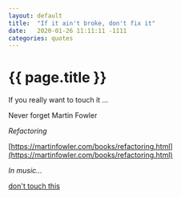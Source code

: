 ```yaml
---
layout: default
title:  "If it ain't broke, don't fix it"
date:   2020-01-26 11:11:11 -1111
categories: quotes
---
```

<h1>{{ page.title }}</h1>

If you really want to touch it ...

Never forget Martin Fowler

*Refactoring*

[https://martinfowler.com/books/refactoring.html](https://martinfowler.com/books/refactoring.html)

*In music...*

[don't touch this](https://www.youtube.com/watch?v=otCpCn0l4Wo)
